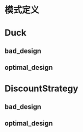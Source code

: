  # 模式定义
 
# Duck
## bad_design
## optimal_design

# DiscountStrategy
 ## bad_design
 ## optimal_design

     
